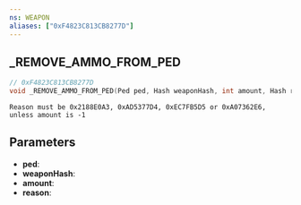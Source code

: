 ```yaml
---
ns: WEAPON
aliases: ["0xF4823C813CB8277D"]
---
```

## _REMOVE_AMMO_FROM_PED

```c
// 0xF4823C813CB8277D
void _REMOVE_AMMO_FROM_PED(Ped ped, Hash weaponHash, int amount, Hash reason);
```

```
Reason must be 0x2188E0A3, 0xAD5377D4, 0xEC7FB5D5 or 0xA07362E6, unless amount is -1
```

## Parameters
* **ped**:
* **weaponHash**:
* **amount**:
* **reason**:
